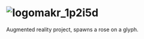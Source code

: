 # ![logomakr_1p2i5d](https://user-images.githubusercontent.com/3071208/42305129-cd1dd81c-8029-11e8-892a-c30fe3140462.png)
Augmented reality project, spawns a rose on a glyph.
